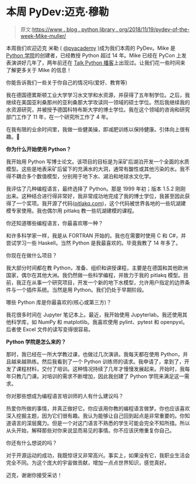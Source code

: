 # 本周 PyDev:迈克·穆勒

> 原文:[https://www . blog . python library . org/2018/11/19/pydev-of-the-week-Mike-muller/](https://www.blog.pythonlibrary.org/2018/11/19/pydev-of-the-week-mike-muller/)

本周我们欢迎迈克 米勒 ( [@pyacademy](https://twitter.com/pyacademy) )成为我们本周的 PyDev。Mike 是 [Python 学院](https://www.python-academy.com/)的创建者，已经教授 Python 超过 14 年。Mike 已经在 PyCon 上发表演讲好几年了，两年前还在 [Talk Python 播客](https://talkpython.fm/episodes/show/66/faster-python-programs-measure-don-t-guess)上出现过。让我们花一些时间来了解更多关于 Mike 的信息！

你能告诉我们一些关于你自己的情况吗(爱好、教育等)

我在德国德累斯顿工业大学学习水文学和水资源，并获得了五年制学位。之后，我继续在美国亚利桑那州的亚利桑那大学攻读同一领域的硕士学位。然后我继续我的水资源研究，并被授予德国科特布斯大学的博士学位。我在这个领域的咨询和研究部门工作了 11 年，在一个研究所工作了 4 年。

在我有限的业余时间里，我做一些健美操，即减肥训练以保持健康。引体向上很有趣。🙂

**你为什么开始使用 Python？**

我开始用 Python 写博士论文。该项目的目标是为采矿后湖泊开发一个全面的水质模型。这些是地表采矿后留下的充满水的大洞，通常有酸性或其他污染的水。我不得不耦合多个数值模型，分别用于地下水、湖泊和地球水文化学。

我评估了几种编程语言，最终选择了 Python。那是 1999 年初；版本 1.5.2 刚刚出来。这种结合进行得非常好，我非常成功地完成了我的博士学位，我甚至因此获得了一个奖项。我开源了代码([pitlakq.com](http://pitlakq.com))，这个代码被世界各地的一些坑湖建模专家使用。我也偶尔用 pitlakq 教一些坑湖建模的课程。

你还知道哪些编程语言，你最喜欢哪一种？

和许多科学家一样，我是从 FORTRAN 开始的。我也在需要时使用 C 和 C#，并尝试学习一些 Haskell。当然 Python 是我最喜欢的。毕竟我教了 14 年多了。

你现在在做什么项目？

我大部分时间都在教 Python，准备、组织和讲授课程，主要是在德国和其他欧洲国家，偶尔在其他大洲。我仍然做一些科学编程，并致力于我的 pitlakq 模型。目前，我正在从事一个研究项目，开发一个新的地下水模型，允许用户指定的边界条件与一个插件系统。当然是用 Python。我们仍处于早期阶段。

哪些 Python 库是你最喜欢的(核心或第三方)？

我花很多时间在 Jupyter 笔记本上。最近，我开始使用 Jupyterlab。我还使用其他科学库，如 NumPy 和 matplotlib。我喜欢使用 pylint、pytest 和 openpyxl。后者使 Excel 文件的读写变得很容易。

**Python 学院是怎么来的？**

那时，我已经在一所大学教过课，也做过几次演讲。我每天都在使用 Python，并且越来越熟练。然后我看到了一个 Python 训练师的请求。我申请了，拿到了，开发了课程材料，交付了培训。这种情况持续了几年才慢慢发展起来。开始时，我每年只教几门课。对培训的需求不断增加，因此我创建了 Python 学院来满足这一需求。

你对那些想成为编程语言培训师的人有什么建议吗？

热爱你所做的事情，并真正做好它。你应该用你教的编程语言做梦。你也应该喜欢深入挖掘主题，因为它们很有趣。我认为能够让自己回到起点是非常重要的。你知道语言的深层魔力。但是一个对这门语言不熟悉的学生可能会完全不知所措。所以从头开始，解释那些对你来说显而易见的事情。你不应该厌倦重复你自己。

你还有什么想说的吗？

对于开源运动的成功，我既惊讶又非常高兴。事实上，如果没有它，我职业生活会完全不同。为这个庞大的宇宙做贡献，增加一点点世界知识，感觉真好。

迈克，谢谢你接受采访！
